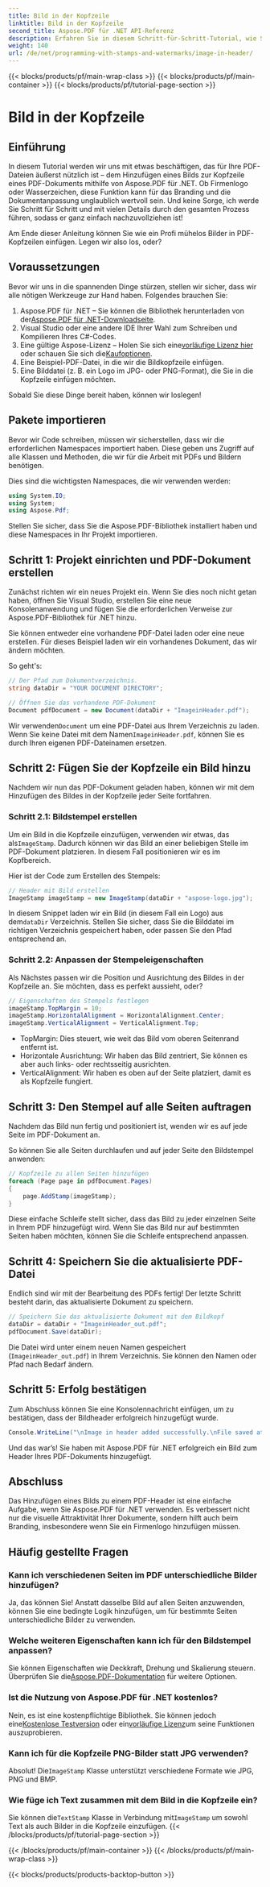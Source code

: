 ```yaml
---
title: Bild in der Kopfzeile
linktitle: Bild in der Kopfzeile
second_title: Aspose.PDF für .NET API-Referenz
description: Erfahren Sie in diesem Schritt-für-Schritt-Tutorial, wie Sie mit Aspose.PDF für .NET ein Bild zur Kopfzeile einer PDF-Datei hinzufügen.
weight: 140
url: /de/net/programming-with-stamps-and-watermarks/image-in-header/
---
```


{{< blocks/products/pf/main-wrap-class >}}
{{< blocks/products/pf/main-container >}}
{{< blocks/products/pf/tutorial-page-section >}}

# Bild in der Kopfzeile

## Einführung

In diesem Tutorial werden wir uns mit etwas beschäftigen, das für Ihre PDF-Dateien äußerst nützlich ist – dem Hinzufügen eines Bilds zur Kopfzeile eines PDF-Dokuments mithilfe von Aspose.PDF für .NET. Ob Firmenlogo oder Wasserzeichen, diese Funktion kann für das Branding und die Dokumentanpassung unglaublich wertvoll sein. Und keine Sorge, ich werde Sie Schritt für Schritt und mit vielen Details durch den gesamten Prozess führen, sodass er ganz einfach nachzuvollziehen ist!

Am Ende dieser Anleitung können Sie wie ein Profi mühelos Bilder in PDF-Kopfzeilen einfügen. Legen wir also los, oder?

## Voraussetzungen

Bevor wir uns in die spannenden Dinge stürzen, stellen wir sicher, dass wir alle nötigen Werkzeuge zur Hand haben. Folgendes brauchen Sie:

1.  Aspose.PDF für .NET – Sie können die Bibliothek herunterladen von der[Aspose.PDF für .NET-Downloadseite](https://releases.aspose.com/pdf/net/).
2. Visual Studio oder eine andere IDE Ihrer Wahl zum Schreiben und Kompilieren Ihres C#-Codes.
3.  Eine gültige Aspose-Lizenz – Holen Sie sich eine[vorläufige Lizenz hier](https://purchase.aspose.com/temporary-license/) oder schauen Sie sich die[Kaufoptionen](https://purchase.aspose.com/buy).
4. Eine Beispiel-PDF-Datei, in die wir die Bildkopfzeile einfügen.
5. Eine Bilddatei (z. B. ein Logo im JPG- oder PNG-Format), die Sie in die Kopfzeile einfügen möchten.

Sobald Sie diese Dinge bereit haben, können wir loslegen!

## Pakete importieren

Bevor wir Code schreiben, müssen wir sicherstellen, dass wir die erforderlichen Namespaces importiert haben. Diese geben uns Zugriff auf alle Klassen und Methoden, die wir für die Arbeit mit PDFs und Bildern benötigen.

Dies sind die wichtigsten Namespaces, die wir verwenden werden:

```csharp
using System.IO;
using System;
using Aspose.Pdf;
```

Stellen Sie sicher, dass Sie die Aspose.PDF-Bibliothek installiert haben und diese Namespaces in Ihr Projekt importieren.

## Schritt 1: Projekt einrichten und PDF-Dokument erstellen

Zunächst richten wir ein neues Projekt ein. Wenn Sie dies noch nicht getan haben, öffnen Sie Visual Studio, erstellen Sie eine neue Konsolenanwendung und fügen Sie die erforderlichen Verweise zur Aspose.PDF-Bibliothek für .NET hinzu.

Sie können entweder eine vorhandene PDF-Datei laden oder eine neue erstellen. Für dieses Beispiel laden wir ein vorhandenes Dokument, das wir ändern möchten.

So geht's:

```csharp
// Der Pfad zum Dokumentverzeichnis.
string dataDir = "YOUR DOCUMENT DIRECTORY";

// Öffnen Sie das vorhandene PDF-Dokument
Document pdfDocument = new Document(dataDir + "ImageinHeader.pdf");
```

 Wir verwenden`Document` um eine PDF-Datei aus Ihrem Verzeichnis zu laden. Wenn Sie keine Datei mit dem Namen`ImageinHeader.pdf`, können Sie es durch Ihren eigenen PDF-Dateinamen ersetzen.

## Schritt 2: Fügen Sie der Kopfzeile ein Bild hinzu

Nachdem wir nun das PDF-Dokument geladen haben, können wir mit dem Hinzufügen des Bildes in der Kopfzeile jeder Seite fortfahren.

### Schritt 2.1: Bildstempel erstellen
 Um ein Bild in die Kopfzeile einzufügen, verwenden wir etwas, das als`ImageStamp`. Dadurch können wir das Bild an einer beliebigen Stelle im PDF-Dokument platzieren. In diesem Fall positionieren wir es im Kopfbereich.

Hier ist der Code zum Erstellen des Stempels:

```csharp
// Header mit Bild erstellen
ImageStamp imageStamp = new ImageStamp(dataDir + "aspose-logo.jpg");
```

 In diesem Snippet laden wir ein Bild (in diesem Fall ein Logo) aus dem`dataDir` Verzeichnis. Stellen Sie sicher, dass Sie die Bilddatei im richtigen Verzeichnis gespeichert haben, oder passen Sie den Pfad entsprechend an.

### Schritt 2.2: Anpassen der Stempeleigenschaften
Als Nächstes passen wir die Position und Ausrichtung des Bildes in der Kopfzeile an. Sie möchten, dass es perfekt aussieht, oder?

```csharp
// Eigenschaften des Stempels festlegen
imageStamp.TopMargin = 10;
imageStamp.HorizontalAlignment = HorizontalAlignment.Center;
imageStamp.VerticalAlignment = VerticalAlignment.Top;
```

- TopMargin: Dies steuert, wie weit das Bild vom oberen Seitenrand entfernt ist.
- Horizontale Ausrichtung: Wir haben das Bild zentriert, Sie können es aber auch links- oder rechtsseitig ausrichten.
- VerticalAlignment: Wir haben es oben auf der Seite platziert, damit es als Kopfzeile fungiert.

## Schritt 3: Den Stempel auf alle Seiten auftragen

Nachdem das Bild nun fertig und positioniert ist, wenden wir es auf jede Seite im PDF-Dokument an.

So können Sie alle Seiten durchlaufen und auf jeder Seite den Bildstempel anwenden:

```csharp
// Kopfzeile zu allen Seiten hinzufügen
foreach (Page page in pdfDocument.Pages)
{
    page.AddStamp(imageStamp);
}
```

Diese einfache Schleife stellt sicher, dass das Bild zu jeder einzelnen Seite in Ihrem PDF hinzugefügt wird. Wenn Sie das Bild nur auf bestimmten Seiten haben möchten, können Sie die Schleife entsprechend anpassen.

## Schritt 4: Speichern Sie die aktualisierte PDF-Datei

Endlich sind wir mit der Bearbeitung des PDFs fertig! Der letzte Schritt besteht darin, das aktualisierte Dokument zu speichern.

```csharp
// Speichern Sie das aktualisierte Dokument mit dem Bildkopf
dataDir = dataDir + "ImageinHeader_out.pdf";
pdfDocument.Save(dataDir);
```

Die Datei wird unter einem neuen Namen gespeichert (`ImageinHeader_out.pdf`) in Ihrem Verzeichnis. Sie können den Namen oder Pfad nach Bedarf ändern.

## Schritt 5: Erfolg bestätigen

Zum Abschluss können Sie eine Konsolennachricht einfügen, um zu bestätigen, dass der Bildheader erfolgreich hinzugefügt wurde.

```csharp
Console.WriteLine("\nImage in header added successfully.\nFile saved at " + dataDir);
```

Und das war’s! Sie haben mit Aspose.PDF für .NET erfolgreich ein Bild zum Header Ihres PDF-Dokuments hinzugefügt.

## Abschluss

Das Hinzufügen eines Bilds zu einem PDF-Header ist eine einfache Aufgabe, wenn Sie Aspose.PDF für .NET verwenden. Es verbessert nicht nur die visuelle Attraktivität Ihrer Dokumente, sondern hilft auch beim Branding, insbesondere wenn Sie ein Firmenlogo hinzufügen müssen.

## Häufig gestellte Fragen

### Kann ich verschiedenen Seiten im PDF unterschiedliche Bilder hinzufügen?
Ja, das können Sie! Anstatt dasselbe Bild auf allen Seiten anzuwenden, können Sie eine bedingte Logik hinzufügen, um für bestimmte Seiten unterschiedliche Bilder zu verwenden.

### Welche weiteren Eigenschaften kann ich für den Bildstempel anpassen?
 Sie können Eigenschaften wie Deckkraft, Drehung und Skalierung steuern. Überprüfen Sie die[Aspose.PDF-Dokumentation](https://reference.aspose.com/pdf/net/) für weitere Optionen.

### Ist die Nutzung von Aspose.PDF für .NET kostenlos?
 Nein, es ist eine kostenpflichtige Bibliothek. Sie können jedoch eine[Kostenlose Testversion](https://releases.aspose.com/) oder ein[vorläufige Lizenz](https://purchase.aspose.com/temporary-license/)um seine Funktionen auszuprobieren.

### Kann ich für die Kopfzeile PNG-Bilder statt JPG verwenden?
 Absolut! Die`ImageStamp` Klasse unterstützt verschiedene Formate wie JPG, PNG und BMP.

### Wie füge ich Text zusammen mit dem Bild in die Kopfzeile ein?
 Sie können die`TextStamp` Klasse in Verbindung mit`ImageStamp` um sowohl Text als auch Bilder in die Kopfzeile einzufügen.
{{< /blocks/products/pf/tutorial-page-section >}}

{{< /blocks/products/pf/main-container >}}
{{< /blocks/products/pf/main-wrap-class >}}

{{< blocks/products/products-backtop-button >}}
